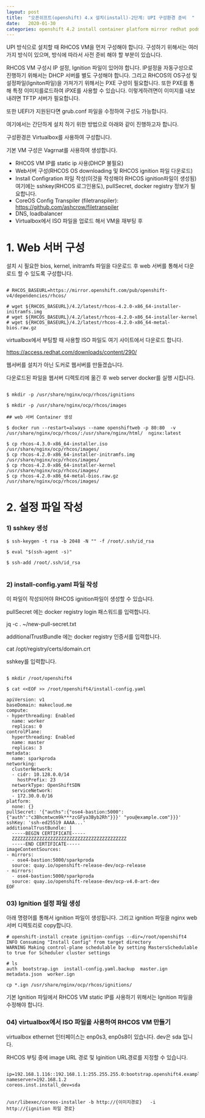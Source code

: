 ```yaml
---
layout: post
title:  "오픈쉬프트(openshift) 4.x 설치(install)-2단계: UPI 구성환경 준비  "
date:   2020-01-30
categories: openshift 4.2 install container platform mirror redhat podman virtualbox vagrant
---
```


UPI 방식으로 설치할 때 RHCOS VM을 먼저 구성해야 합니다. 구성하기 위해서는 여러가지 방식이 있으며, 방식에 따라서 사전 준비 해야 할 부분이 있습니다.

RHCOS VM 구성시 IP 설정, Ignition 파일이 있어야 합니다. IP설정을 자동구성으로 진행하기 위해서는 DHCP 서버를 별도 구성해야 합니다. 그리고 RHCOS의 OS구성 및 설정파일(Igniton파일)을 가져가기 위해서는 PXE 구성이 필요합니다.
 또한 PXE를 통해 특정 이미지를로드하여 iPXE를 사용할 수 있습니다. 이렇게하려면이 이미지를 내보내려면 TFTP 서버가 필요합니다.

또한 UEFI가 지원된다면 grub.conf 파일을 수정하여 구성도 가능합니다.

여기에서는 간단하게 설치 하기 위한 방법으로 아래와 같이 진행하고자 합니다.

구성환경은 Virtualbox를 사용하여 구성합니다.

기본 VM 구성은 Vagrnat를 사용하여 생성합니다.

 - RHCOS VM IP를 static ip 사용(DHCP 불필요)
 - Web서버 구성(RHCOS OS downloading 및 RHCOS ignition 파일 다운로드)
 - Install Configration 파일 작성(이것을 작성해야 RHCOS ignition파일이 생성됨)
   여기에는 sshkey(RHCOS 로그인용도), pullSecret, docker registry 정보가 필요합니다.
 - CoreOS Config Transpiler (filetranspiler): https://github.com/ashcrow/filetranspiler
 - DNS, loadbalancer
 - Virtualbox에서 ISO 파일을 업로드 해서 VM을 재부팅 후


# 1. Web 서버 구성

설치 시 필요한 bios, kernel, initramfs 파일을 다운로드 후 web 서버를 통해서 다운로드 할 수 있도록 구성합니다.

~~~

# RHCOS_BASEURL=https://mirror.openshift.com/pub/openshift-v4/dependencies/rhcos/

# wget ${RHCOS_BASEURL}/4.2/latest/rhcos-4.2.0-x86_64-installer-initramfs.img
# wget ${RHCOS_BASEURL}/4.2/latest/rhcos-4.2.0-x86_64-installer-kernel
# wget ${RHCOS_BASEURL}/4.2/latest/rhcos-4.2.0-x86_64-metal-bios.raw.gz
~~~

virtualbox에서 부팅할 때 사용할 ISO 파일도 여기 사이트에서 다운로드 합니다.

https://access.redhat.com/downloads/content/290/

웹서버를 설치가 아닌 도커로 웹서버를 만들겠습니다.

다운로드된 파일을 웹서버 디렉토리에 옮긴 후 web server docker를 실행 시킵니다.


~~~

$ mkdir -p /usr/share/nginx/ocp/rhcos/ignitions

$ mkdir -p /usr/share/nginx/ocp/rhcos/images

## web 서버 Container 생성

$ docker run --restart=always --name openshiftweb -p 80:80  -v /usr/share/nginx/ocp/rhcos/:/usr/share/nginx/html/  nginx:latest

$ cp rhcos-4.3.0-x86_64-installer.iso /usr/share/nginx/ocp/rhcos/images/
$ cp rhcos-4.2.0-x86_64-installer-initramfs.img /usr/share/nginx/ocp/rhcos/images/
$ cp rhcos-4.2.0-x86_64-installer-kernel /usr/share/nginx/ocp/rhcos/images/
$ cp rhcos-4.2.0-x86_64-metal-bios.raw.gz /usr/share/nginx/ocp/rhcos/images/

~~~


# 2. 설정 파일 작성

### 1) sshkey 생성

~~~
$ ssh-keygen -t rsa -b 2048 -N "" -f /root/.ssh/id_rsa

$ eval "$(ssh-agent -s)"

$ ssh-add /root/.ssh/id_rsa


~~~

### 2) install-config.yaml 파일 작성

이 파일이 작성되어야 RHCOS ignition파일이 생성할 수 있습니다.

pullSecret 에는 docker registry login 패스워드를 입력합니다.

jq -c . ~/new-pull-secret.txt

additionalTrustBundle 에는 docker registry 인증서를 입력합니다.

cat /opt/registry/certs/domain.crt

sshkey를 입력합니다.

~~~

$ mkdir /root/openshift4

$ cat <<EOF >> /root/openshift4/install-config.yaml

apiVersion: v1
baseDomain: makecloud.me
compute:
- hyperthreading: Enabled   
  name: worker
  replicas: 0
controlPlane:
  hyperthreading: Enabled   
  name: master
  replicas: 3
metadata:
  name: sparkproda
networking:
  clusterNetwork:
  - cidr: 10.128.0.0/14
    hostPrefix: 23
  networkType: OpenShiftSDN
  serviceNetwork:
  - 172.30.0.0/16
platform:
  none: {}
pullSecret: '{"auths":{"ose4-bastion:5000":{"auth":"c3Bhcmtwcm9k***zcGFya3Byb2Rh"}}}' "you@example.com"}}}'
sshKey: 'ssh-ed25519 AAAA...'
additionalTrustBundle: |
  -----BEGIN CERTIFICATE-----
  ZZZZZZZZZZZZZZZZZZZZZZZZZZZZZZZZZZZZZZZZZZ
  -----END CERTIFICATE-----
imageContentSources:
- mirrors:
  - ose4-bastion:5000/sparkproda
  source: quay.io/openshift-release-dev/ocp-release
- mirrors:
  - ose4-bastion:5000/sparkproda
  source: quay.io/openshift-release-dev/ocp-v4.0-art-dev
EOF  
~~~


### 03) Ignition 설정 파일 생성

아래 명령어를 통해서 ignition 파일이 생성됩니다. 그리고 ignition 파일을 nginx web서버 디렉토리로 copy합니다.

~~~
# openshift-install create ignition-configs --dir=/root/openshift4
INFO Consuming "Install Config" from target directory
WARNING Making control-plane schedulable by setting MastersSchedulable to true for Scheduler cluster settings

# ls
auth  bootstrap.ign  install-config.yaml.backup  master.ign  metadata.json  worker.ign

cp *.ign /usr/share/nginx/ocp/rhcos/ignitions/

~~~

기본 Ignition 파일에서 RHCOS VM static IP를 사용하기 위해서는 Ignition 파일을 수정해야 합니다.





### 04) virtualbox에서 ISO 파일을 사용하여 RHCOS VM 만들기

virtualbox ethernet 인터페이스는 enp0s3, enp0s8이 있습니다. dev은 sda 입니다.


RHCOS 부팅 중에 image URL 경로 및 Iginition URL경로를 지정할 수 있습니다.

~~~

ip=192.168.1.116::192.168.1.1:255.255.255.0:bootstrap.openshift4.example.com:ens192:none
nameserver=192.168.1.2
coreos.inst.install_dev=sda


/usr/libexec/coreos-installer -b http://{이미지경로}   -i http://{ignition 파일 경로}

~~~
